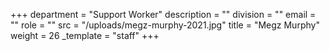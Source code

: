 +++
department = "Support Worker"
description = ""
division = ""
email = ""
role = ""
src = "/uploads/megz-murphy-2021.jpg"
title = "Megz Murphy"
weight = 26
_template = "staff"
+++

